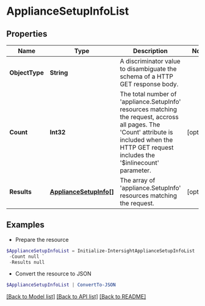 # ApplianceSetupInfoList
## Properties

Name | Type | Description | Notes
------------ | ------------- | ------------- | -------------
**ObjectType** | **String** | A discriminator value to disambiguate the schema of a HTTP GET response body. | 
**Count** | **Int32** | The total number of &#39;appliance.SetupInfo&#39; resources matching the request, accross all pages. The &#39;Count&#39; attribute is included when the HTTP GET request includes the &#39;$inlinecount&#39; parameter. | [optional] 
**Results** | [**ApplianceSetupInfo[]**](ApplianceSetupInfo.md) | The array of &#39;appliance.SetupInfo&#39; resources matching the request. | [optional] 

## Examples

- Prepare the resource
```powershell
$ApplianceSetupInfoList = Initialize-IntersightApplianceSetupInfoList  -ObjectType null `
 -Count null `
 -Results null
```

- Convert the resource to JSON
```powershell
$ApplianceSetupInfoList | ConvertTo-JSON
```

[[Back to Model list]](../README.md#documentation-for-models) [[Back to API list]](../README.md#documentation-for-api-endpoints) [[Back to README]](../README.md)


